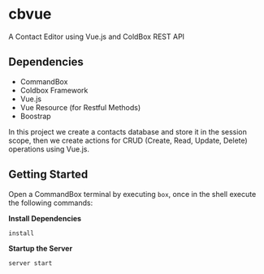 # cbvue
A Contact Editor using Vue.js and ColdBox REST API

## Dependencies
- CommandBox
- Coldbox Framework
- Vue.js
- Vue Resource (for Restful Methods)
- Boostrap

In this project we create a contacts database and store it in the session scope, then we create actions for CRUD (Create, Read, Update, Delete) operations using Vue.js.

## Getting Started

Open a CommandBox terminal by executing `box`, once in the shell execute the following commands:

**Install Dependencies**
```
install
```
**Startup the Server**
```
server start
```